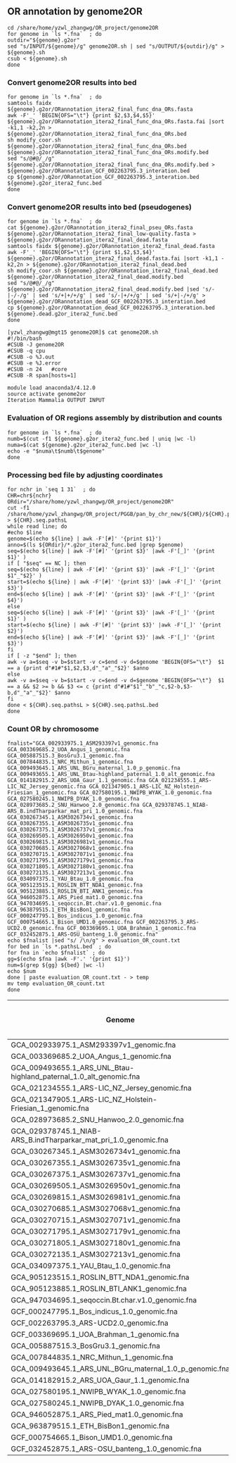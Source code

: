 ## OR annotation by genome2OR
```
cd /share/home/yzwl_zhangwg/OR_project/genome2OR
for genome in `ls *.fna`  ; do
outdir="${genome}.g2or"
sed "s/INPUT/${genome}/g" genome2OR.sh | sed "s/OUTPUT/${outdir}/g" > ${genome}.sh
csub < ${genome}.sh
done
```
### Convert genome2OR results into bed
```
for genome in `ls *.fna`  ; do
samtools faidx ${genome}.g2or/ORannotation_itera2_final_func_dna_ORs.fasta 
awk -F'_' 'BEGIN{OFS="\t"} {print $2,$3,$4,$5}' ${genome}.g2or/ORannotation_itera2_final_func_dna_ORs.fasta.fai |sort -k1,1 -k2,2n > ${genome}.g2or/ORannotation_itera2_final_func_dna_ORs.bed
sh modify_coor.sh ${genome}.g2or/ORannotation_itera2_final_func_dna_ORs.bed ${genome}.g2or/ORannotation_itera2_final_func_dna_ORs.modify.bed
sed "s/@#@/_/g" ${genome}.g2or/ORannotation_itera2_final_func_dna_ORs.modify.bed > ${genome}.g2or/ORannotation_GCF_002263795.3_interation.bed
cp ${genome}.g2or/ORannotation_GCF_002263795.3_interation.bed ${genome}.g2or_itera2_func.bed
done
```
### Convert genome2OR results into bed (pseudogenes)
```
for genome in `ls *.fna`  ; do
cat ${genome}.g2or/ORannotation_itera2_final_pseu_ORs.fasta ${genome}.g2or/ORannotation_itera2_final_low-quality.fasta > ${genome}.g2or/ORannotation_itera2_final_dead.fasta
samtools faidx ${genome}.g2or/ORannotation_itera2_final_dead.fasta
awk -F'_' 'BEGIN{OFS="\t"} {print $1,$2,$3,$4}' ${genome}.g2or/ORannotation_itera2_final_dead.fasta.fai |sort -k1,1 -k2,2n > ${genome}.g2or/ORannotation_itera2_final_dead.bed
sh modify_coor.sh ${genome}.g2or/ORannotation_itera2_final_dead.bed ${genome}.g2or/ORannotation_itera2_final_dead.modify.bed
sed "s/@#@/_/g" ${genome}.g2or/ORannotation_itera2_final_dead.modify.bed |sed 's/-|-/-/g' | sed 's/+|+/+/g' | sed 's/-|+/+/g' | sed 's/+|-/+/g' > ${genome}.g2or/ORannotation_dead_GCF_002263795.3_interation.bed
cp ${genome}.g2or/ORannotation_dead_GCF_002263795.3_interation.bed ${genome}.dead.g2or_itera2_func.bed
done
```
```
[yzwl_zhangwg@mgt15 genome2OR]$ cat genome2OR.sh 
#!/bin/bash
#CSUB -J genome2OR
#CSUB -q cpu
#CSUB -o %J.out
#CSUB -e %J.error
#CSUB -n 24   #core
#CSUB -R span[hosts=1]

module load anaconda3/4.12.0
source activate genome2or
Iteration Mammalia OUTPUT INPUT 
```

### Evaluation of OR regions assembly by distribution and counts
```
for genome in `ls *.fna`  ; do
numb=$(cut -f1 ${genome}.g2or_itera2_func.bed | uniq |wc -l)
numa=$(cat ${genome}.g2or_itera2_func.bed |wc -l)
echo -e "$numa\t$numb\t$genome"
done
```

### Processing bed file by adjusting coordinates
```
for nchr in `seq 1 31`  ; do
CHR=chr${nchr}
ORdir="/share/home/yzwl_zhangwg/OR_project/genome2OR"
cut -f1 /share/home/yzwl_zhangwg/OR_project/PGGB/pan_by_chr_new/${CHR}/${CHR}.pggb.fasta.fai > ${CHR}.seq.pathsL
while read line; do
#echo $line
genome=$(echo ${line} | awk -F'[#]' '{print $1}')
anno=$(ls ${ORdir}/*.g2or_itera2_func.bed |grep $genome)
seq=$(echo ${line} | awk -F'[#]' '{print $3}' |awk -F'[_]' '{print $1}' )
if [ "$seq" == NC ]; then
seq=$(echo ${line} | awk -F'[#]' '{print $3}' |awk -F'[_]' '{print $1"_"$2}' )
start=$(echo ${line} | awk -F'[#]' '{print $3}' |awk -F'[_]' '{print $3}')
end=$(echo ${line} | awk -F'[#]' '{print $3}' |awk -F'[_]' '{print $4}')
else
seq=$(echo ${line} | awk -F'[#]' '{print $3}' |awk -F'[_]' '{print $1}' )
start=$(echo ${line} | awk -F'[#]' '{print $3}' |awk -F'[_]' '{print $2}')
end=$(echo ${line} | awk -F'[#]' '{print $3}' |awk -F'[_]' '{print $3}')
fi
if [ -z "$end" ]; then
awk -v a=$seq -v b=$start -v c=$end -v d=$genome 'BEGIN{OFS="\t"}  $1 == a {print d"#1#"$1,$2,$3,d"_"a"_"$2}' $anno
else
awk -v a=$seq -v b=$start -v c=$end -v d=$genome 'BEGIN{OFS="\t"}  $1 == a && $2 >= b && $3 <= c {print d"#1#"$1"_"b"_"c,$2-b,$3-b,d"_"a"_"$2}' $anno
fi
done < ${CHR}.seq.pathsL > ${CHR}.seq.pathsL.bed
done
```

### Count OR by chromosome 
```
fnalist="GCA_002933975.1_ASM293397v1_genomic.fna GCA_003369685.2_UOA_Angus_1_genomic.fna GCA_005887515.3_BosGru3.1_genomic.fna GCA_007844835.1_NRC_Mithun_1_genomic.fna GCA_009493645.1_ARS_UNL_BGru_maternal_1.0_p_genomic.fna GCA_009493655.1_ARS_UNL_Btau-highland_paternal_1.0_alt_genomic.fna GCA_014182915.2_ARS_UOA_Gaur_1.1_genomic.fna GCA_021234555.1_ARS-LIC_NZ_Jersey_genomic.fna GCA_021347905.1_ARS-LIC_NZ_Holstein-Friesian_1_genomic.fna GCA_027580195.1_NWIPB_WYAK_1.0_genomic.fna GCA_027580245.1_NWIPB_DYAK_1.0_genomic.fna GCA_028973685.2_SNU_Hanwoo_2.0_genomic.fna GCA_029378745.1_NIAB-ARS_B.indTharparkar_mat_pri_1.0_genomic.fna GCA_030267345.1_ASM3026734v1_genomic.fna GCA_030267355.1_ASM3026735v1_genomic.fna GCA_030267375.1_ASM3026737v1_genomic.fna GCA_030269505.1_ASM3026950v1_genomic.fna GCA_030269815.1_ASM3026981v1_genomic.fna GCA_030270685.1_ASM3027068v1_genomic.fna GCA_030270715.1_ASM3027071v1_genomic.fna GCA_030271795.1_ASM3027179v1_genomic.fna GCA_030271805.1_ASM3027180v1_genomic.fna GCA_030272135.1_ASM3027213v1_genomic.fna GCA_034097375.1_YAU_Btau_1.0_genomic.fna GCA_905123515.1_ROSLIN_BTT_NDA1_genomic.fna GCA_905123885.1_ROSLIN_BTI_ANK1_genomic.fna GCA_946052875.1_ARS_Pied_mat1.0_genomic.fna GCA_947034695.1_seqoccin.Bt.char.v1.0_genomic.fna GCA_963879515.1_ETH_BisBon1_genomic.fna GCF_000247795.1_Bos_indicus_1.0_genomic.fna GCF_000754665.1_Bison_UMD1.0_genomic.fna GCF_002263795.3_ARS-UCD2.0_genomic.fna GCF_003369695.1_UOA_Brahman_1_genomic.fna GCF_032452875.1_ARS-OSU_banteng_1.0_genomic.fna"
echo $fnalist |sed "s/ /\n/g" > evaluation_OR_count.txt
for bed in `ls *.pathsL.bed` ; do
for fna in `echo $fnalist` ; do
gg=$(echo $fna |awk -F'.' '{print $1}')
num=$(grep ${gg} ${bed} |wc -l)
echo $num
done | paste evaluation_OR_count.txt - > temp
mv temp evaluation_OR_count.txt
done 
```

| Genome                                                             | OR counts | Distribution (by chromosome/ scaffold) |
|--------------------------------------------------------------------|-----------|----------------------------------------|
| GCA_002933975.1_ASM293397v1_genomic.fna                            | 1028      | 23                                     |
| GCA_003369685.2_UOA_Angus_1_genomic.fna                            | 1098      | 28                                     |
| GCA_009493655.1_ARS_UNL_Btau-highland_paternal_1.0_alt_genomic.fna | 1097      | 22                                     |
| GCA_021234555.1_ARS-LIC_NZ_Jersey_genomic.fna                      | 1071      | 26                                     |
| GCA_021347905.1_ARS-LIC_NZ_Holstein-Friesian_1_genomic.fna         | 1034      | 41                                     |
| GCA_028973685.2_SNU_Hanwoo_2.0_genomic.fna                         | 1113      | 24                                     |
| GCA_029378745.1_NIAB-ARS_B.indTharparkar_mat_pri_1.0_genomic.fna   | 1129      | 21                                     |
| GCA_030267345.1_ASM3026734v1_genomic.fna                           | 1106      | 21                                     |
| GCA_030267355.1_ASM3026735v1_genomic.fna                           | 1121      | 23                                     |
| GCA_030267375.1_ASM3026737v1_genomic.fna                           | 1104      | 23                                     |
| GCA_030269505.1_ASM3026950v1_genomic.fna                           | 1105      | 22                                     |
| GCA_030269815.1_ASM3026981v1_genomic.fna                           | 1099      | 22                                     |
| GCA_030270685.1_ASM3027068v1_genomic.fna                           | 1109      | 21                                     |
| GCA_030270715.1_ASM3027071v1_genomic.fna                           | 1116      | 21                                     |
| GCA_030271795.1_ASM3027179v1_genomic.fna                           | 1132      | 22                                     |
| GCA_030271805.1_ASM3027180v1_genomic.fna                           | 1094      | 22                                     |
| GCA_030272135.1_ASM3027213v1_genomic.fna                           | 1110      | 23                                     |
| GCA_034097375.1_YAU_Btau_1.0_genomic.fna                           | 1142      | 23                                     |
| GCA_905123515.1_ROSLIN_BTT_NDA1_genomic.fna                        | 1043      | 25                                     |
| GCA_905123885.1_ROSLIN_BTI_ANK1_genomic.fna                        | 1076      | 117                                    |
| GCA_947034695.1_seqoccin.Bt.char.v1.0_genomic.fna                  | 1100      | 22                                     |
| GCF_000247795.1_Bos_indicus_1.0_genomic.fna                        | 171       | 15                                     |
| GCF_002263795.3_ARS-UCD2.0_genomic.fna                             | 1079      | 25                                     |
| GCF_003369695.1_UOA_Brahman_1_genomic.fna                          | 1128      | 27                                     |
| GCA_005887515.3_BosGru3.1_genomic.fna                              | 697       | 24                                     |
| GCA_007844835.1_NRC_Mithun_1_genomic.fna                           | 768       | 240                                    |
| GCA_009493645.1_ARS_UNL_BGru_maternal_1.0_p_genomic.fna            | 1058      | 25                                     |
| GCA_014182915.2_ARS_UOA_Gaur_1.1_genomic.fna                       | 1048      | 43                                     |
| GCA_027580195.1_NWIPB_WYAK_1.0_genomic.fna                         | 832       | 36                                     |
| GCA_027580245.1_NWIPB_DYAK_1.0_genomic.fna                         | 844       | 38                                     |
| GCA_946052875.1_ARS_Pied_mat1.0_genomic.fna                        | 1127      | 21                                     |
| GCA_963879515.1_ETH_BisBon1_genomic.fna                            | 1100      | 23                                     |
| GCF_000754665.1_Bison_UMD1.0_genomic.fna                           | 877       | 311                                    |
| GCF_032452875.1_ARS-OSU_banteng_1.0_genomic.fna                    | 1147      | 25                                     |

